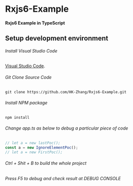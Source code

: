 # Rxjs6-Example

#### Rxjs6 Example in TypeScript

## Setup development environment

###### Install Visual Studio Code

[Visual Studio Code][vs].

###### Git Clone Source Code

`git clone https://github.com/HK-Zhang/Rxjs6-Example.git`

###### Install NPM package

`npm install`

###### Change app.ts as below to debug a particular piece of code

```ts
// let a = new lastPoc();
const a = new IgnoreElementPoc();
// let a = new FirstPoc();
```
###### Ctrl + Shit + B to build the whole project

###### Press F5 to debug and check result at DEBUG CONSOLE


[vs]: https://code.visualstudio.com